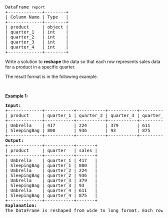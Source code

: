 <pre>
DataFrame <code>report</code>
+-------------+--------+
| Column Name | Type   |
+-------------+--------+
| product     | object |
| quarter_1   | int    |
| quarter_2   | int    |
| quarter_3   | int    |
| quarter_4   | int    |
+-------------+--------+
</pre>

<p>Write a solution to <strong>reshape</strong> the data so that each row represents sales data for a product in a specific quarter.</p>

<p>The result format is in the following example.</p>

<p>&nbsp;</p>
<p><strong class="example">Example 1:</strong></p>

<pre>
<strong>Input:
</strong>+-------------+-----------+-----------+-----------+-----------+
| product     | quarter_1 | quarter_2 | quarter_3 | quarter_4 |
+-------------+-----------+-----------+-----------+-----------+
| Umbrella    | 417       | 224       | 379       | 611       |
| SleepingBag | 800       | 936       | 93        | 875       |
+-------------+-----------+-----------+-----------+-----------+
<strong>Output:</strong>
+-------------+-----------+-------+
| product     | quarter   | sales |
+-------------+-----------+-------+
| Umbrella    | quarter_1 | 417   |
| SleepingBag | quarter_1 | 800   |
| Umbrella    | quarter_2 | 224   |
| SleepingBag | quarter_2 | 936   |
| Umbrella    | quarter_3 | 379   |
| SleepingBag | quarter_3 | 93    |
| Umbrella    | quarter_4 | 611   |
| SleepingBag | quarter_4 | 875   |
+-------------+-----------+-------+
<strong>Explanation:</strong>
The DataFrame is reshaped from wide to long format. Each row represents the sales of a product in a quarter.
</pre>
